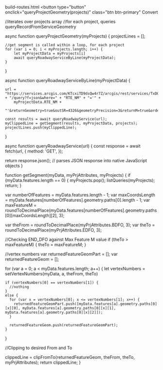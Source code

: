 
build-routes.html
<button type="button" onclick="queryProjectGeometry(projects)" class="btn btn-primary" Convert</button>

//iterates over projects array
//for each project, queries queryRecordFromServiceGeometry

async function queryProjectGeometry(myProjects) {
    projectLines = [];

    //get segment is called within a loop, for each project
    for (var i = 0; i < myProjects.length; i++) {
        let myProjectData = myProjects[i]
        await queryRoadwayServiceByLine(myProjectData);
    }
}


async function queryRoadwayServiceByLine(myProjectData) {

    url = "https://services.arcgis.com/KTcxiTD9dsQw4r7Z/arcgis/rest/services/TxDOT_Roadways/FeatureServer/0" + "/query?f=json&where=" + "RTE_NM" + "='" +
        myProjectData.RTE_NM +
        "'&returnGeometry=true&outSR=4326&geometryPrecision=3&returnM=true&orderByFields=BEGIN_DFO"

    const results = await queryRoadwayService(url);
    myClippedLine = getSegment(results, myProjectData, projects);
    projectLines.push(myClippedLine);
}


async function queryRoadwayService(url) {
  const response = await fetch(url, {
    method: 'GET',
  });

  return response.json(); // parses JSON response into native JavaScript objects
}


function getSegment(myData, myPrjAttributes, myProjects) {
  if (myData.features.length == 0) {
    myProjects.pop();
    listQueries(myProjects);
    return;
  }

  var numberOfFeatures = myData.features.length - 1;
  var maxCoordsLength = myData.features[numberOfFeatures].geometry.paths[0].length - 1;
  var maxFeatureM = roundToDecimalPlace(myData.features[numberOfFeatures].geometry.paths[0][maxCoordsLength][2], 3);

  var theFrom = roundToDecimalPlace(myPrjAttributes.BDFO, 3);
  var theTo = roundToDecimalPlace(myPrjAttributes.EDFO, 3);

  //Checking END_DFO against Max Feature M value
  if (theTo > maxFeatureM) { theTo = maxFeatureM; }



  //vertex numbers
  var returnedFeatureGeomPart = [];
  var returnedFeatureGeom = [];

  for (var a = 0; a < myData.features.length; a++) {
    let vertexNumbers = setVertexNumbers(myData, a, theFrom, theTo)

    if (vertexNumbers[0] == vertexNumbers[1]) {
      //nothing
    }
    else {
      for (var x = vertexNumbers[0]; x <= vertexNumbers[1]; x++) {
        returnedFeatureGeomPart.push([myData.features[a].geometry.paths[0][x][0], myData.features[a].geometry.paths[0][x][1], myData.features[a].geometry.paths[0][x][2]]);
      }

      returnedFeatureGeom.push(returnedFeatureGeomPart);
    }
  }

  //Clipping to desired From and To

  clippedLine = clipFromTo(returnedFeatureGeom, theFrom, theTo, myPrjAttributes);
  return clippedLine;
}




